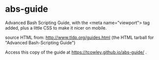 # abs-guide
Advanced Bash Scripting Guide, with the &lt;meta name="viewport"&gt; tag added, plus a little CSS to make it nicer on mobile.

source HTML from: http://www.tldp.org/guides.html (the HTML tarball for "Advanced Bash-Scripting Guide")

Access this copy of the guide at https://tcowley.github.io/abs-guide/ .
